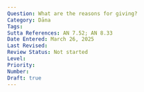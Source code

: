 ```yaml
---
Question: What are the reasons for giving?
Category: Dāna
Tags:
Sutta References: AN 7.52; AN 8.33
Date Entered: March 26, 2025
Last Revised:
Review Status: Not started
Level: 
Priority: 
Number: 
Draft: true
---
```

